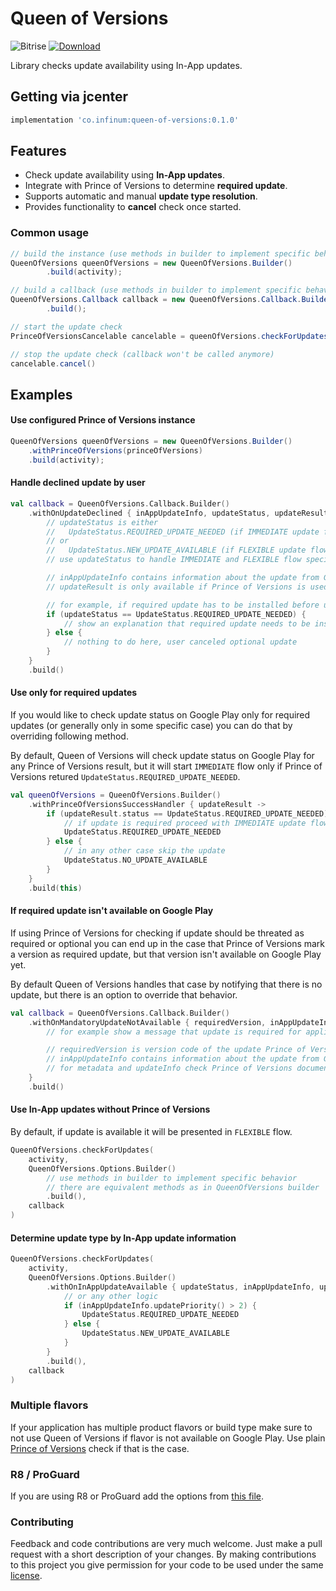 # Queen of Versions

![Bitrise](https://app.bitrise.io/app/5bc3f35c9c5f5b61/status.svg?token=XGiXvE7Yu6DXdL9wrEqiHQ&branch=dev)
[![Download](https://api.bintray.com/packages/infinum/android/queen-of-versions/images/download.svg)](https://bintray.com/infinum/android/queen-of-versions/_latestVersion)

Library checks update availability using In-App updates.

## Getting via jcenter

```groovy
implementation 'co.infinum:queen-of-versions:0.1.0'
```

## Features

  * Check update availability using **In-App updates**.
  * Integrate with Prince of Versions to determine **required update**.
  * Supports automatic and manual **update type resolution**.
  * Provides functionality to **cancel** check once started.


### Common usage

```java
// build the instance (use methods in builder to implement specific behavior)
QueenOfVersions queenOfVersions = new QueenOfVersions.Builder()
        .build(activity);

// build a callback (use methods in builder to implement specific behavior)
QueenOfVersions.Callback callback = new QueenOfVersions.Callback.Builder()  
        .build();

// start the update check
PrinceOfVersionsCancelable cancelable = queenOfVersions.checkForUpdates(loader, callback);

// stop the update check (callback won't be called anymore)
cancelable.cancel()
```

## Examples

#### Use configured Prince of Versions instance
```java
QueenOfVersions queenOfVersions = new QueenOfVersions.Builder()
    .withPrinceOfVersions(princeOfVersions)
    .build(activity);
```
#### Handle declined update by user
```kotlin
val callback = QueenOfVersions.Callback.Builder()
    .withOnUpdateDeclined { inAppUpdateInfo, updateStatus, updateResult ->
        // updateStatus is either
        //	 UpdateStatus.REQUIRED_UPDATE_NEEDED (if IMMEDIATE update flow declined)
        // or
        //	 UpdateStatus.NEW_UPDATE_AVAILABLE (if FLEXIBLE update flow declined)
        // use updateStatus to handle IMMEDIATE and FLEXIBLE flow specifically

        // inAppUpdateInfo contains information about the update from Google Play
        // updateResult is only available if Prince of Versions is used in the check

        // for example, if required update has to be installed before using the app
        if (updateStatus == UpdateStatus.REQUIRED_UPDATE_NEEDED) {
            // show an explanation that required update needs to be installed and restart the check
        } else {
            // nothing to do here, user canceled optional update
        }
    }
    .build()
```

#### Use only for required updates
If you would like to check update status on Google Play only for required updates (or generally only in some specific case) you can do that by overriding following method.

By default, Queen of Versions will check update status on Google Play for any Prince of Versions result, but it will start <code>IMMEDIATE</code> flow only if Prince of Versions retured <code>UpdateStatus.REQUIRED_UPDATE_NEEDED</code>.
```kotlin
val queenOfVersions = QueenOfVersions.Builder()
    .withPrinceOfVersionsSuccessHandler { updateResult ->
        if (updateResult.status == UpdateStatus.REQUIRED_UPDATE_NEEDED) {
            // if update is required proceed with IMMEDIATE update flow
            UpdateStatus.REQUIRED_UPDATE_NEEDED
        } else {
            // in any other case skip the update
            UpdateStatus.NO_UPDATE_AVAILABLE
        }
    }
    .build(this)
```
#### If required update isn't available on Google Play
If using Prince of Versions for checking if update should be threated as required or optional you can end up in the case that Prince of Versions mark a version as required update, but that version isn't available on Google Play yet.

By default Queen of Versions handles that case by notifying that there is no update, but there is an option to override that behavior.
```kotlin
val callback = QueenOfVersions.Callback.Builder()
    .withOnMandatoryUpdateNotAvailable { requiredVersion, inAppUpdateInfo, metadata, updateInfo ->
        // for example show a message that update is required for application to work, but isn't available yet.

        // requiredVersion is version code of the update Prince of Versions claims is required
        // inAppUpdateInfo contains information about the update from Google Play
        // for metadata and updateInfo check Prince of Versions documentation
    }
    .build()
```
#### Use In-App updates without Prince of Versions
By default, if update is available it will be presented in <code>FLEXIBLE</code> flow.
```kotlin
QueenOfVersions.checkForUpdates(
    activity,
    QueenOfVersions.Options.Builder()
        // use methods in builder to implement specific behavior
        // there are equivalent methods as in QueenOfVersions builder
        .build(),
    callback
)
```

#### Determine update type by In-App update information
```kotlin
QueenOfVersions.checkForUpdates(
    activity,
    QueenOfVersions.Options.Builder()
        .withOnInAppUpdateAvailable { updateStatus, inAppUpdateInfo, updateResult ->
            // or any other logic
            if (inAppUpdateInfo.updatePriority() > 2) {
                UpdateStatus.REQUIRED_UPDATE_NEEDED
            } else {
                UpdateStatus.NEW_UPDATE_AVAILABLE
            }
        }
        .build(),
    callback
)
```

### Multiple flavors
If your application has multiple product flavors or build type make sure to not use Queen of Versions if flavor is not available on Google Play. Use plain [Prince of Versions](./../prince-of-versions/README.md) check if that is the case.


### R8 / ProGuard

If you are using R8 or ProGuard add the options from
[this file](./queen-of-versions.pro).


### Contributing

Feedback and code contributions are very much welcome. Just make a pull request with a short description of your changes. By making contributions to this project you give permission for your code to be used under the same [license](./../LICENCE).
